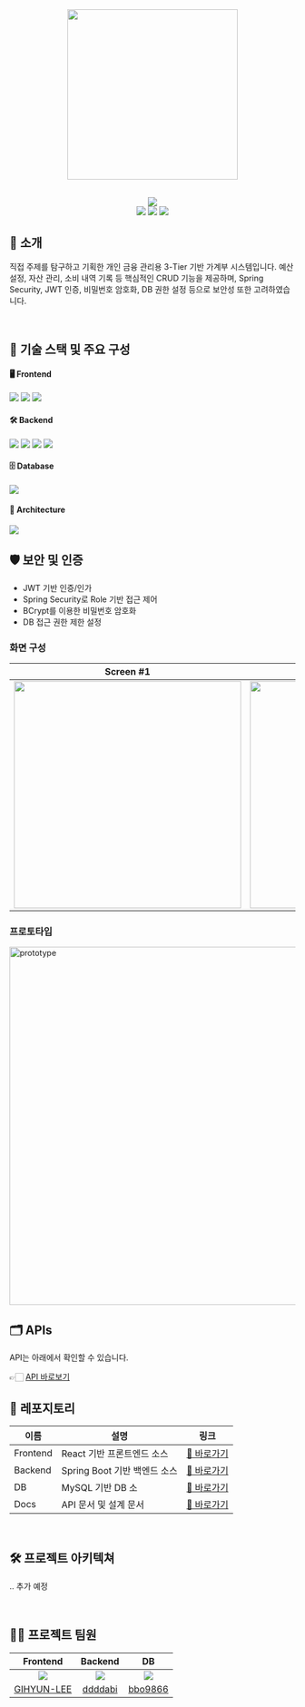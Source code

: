 <div align="center">

<!-- logo -->
<img width="300" src="https://github.com/user-attachments/assets/b568d99c-13d3-40c5-a354-6212d0ebe325" />

<br/> <img src="https://img.shields.io/badge/프로젝트 기간-2025.07.15 ~ 2025.08.05-green?style=plastic&logo=&logoColor=white" />
<br>
<img src="https://img.shields.io/badge/springboot-6DB33F?style=plastic&logo=Spring&logoColor=white">
<img src="https://img.shields.io/badge/react-61DAFB?style=plastic&logo=react&logoColor=white">
<img src="https://img.shields.io/badge/mysql-4479A1?style=plastic&logo=mysql&logoColor=white">

</div> 

## 📝 소개
직접 주제를 탐구하고 기획한 개인 금융 관리용 3-Tier 기반 가계부 시스템입니다.
예산 설정, 자산 관리, 소비 내역 기록 등 핵심적인 CRUD 기능을 제공하며,
Spring Security, JWT 인증, 비밀번호 암호화, DB 권한 설정 등으로 보안성 또한 고려하였습니다.

<br />

## 🔧 기술 스택 및 주요 구성
#### 🖥️ Frontend
<div align="left"> 
  <img src="https://img.shields.io/badge/React-61DAFB?style=plastic&logo=react&logoColor=white"/> 
  <img src="https://img.shields.io/badge/React_Router-CA4245?style=plastic&logo=reactrouter&logoColor=white"/> 
  <img src="https://img.shields.io/badge/Axios-5A29E4?style=plastic&logo=axios&logoColor=white"/> 
</div>

#### 🛠️ Backend
<div align="left"> 
  <img src="https://img.shields.io/badge/Spring_Boot-6DB33F?style=plastic&logo=springboot&logoColor=white"/> 
  <img src="https://img.shields.io/badge/Spring_Security-6DB33F?style=plastic&logo=springsecurity&logoColor=white"/> 
  <img src="https://img.shields.io/badge/JWT-000000?style=plastic&logo=jsonwebtokens&logoColor=white"/> 
  <img src="https://img.shields.io/badge/JPA-59666C?style=plastic&logo=hibernate&logoColor=white"/> 
</div> 

#### 🗄️ Database
<div align="left"> 
  <img src="https://img.shields.io/badge/MySQL-4479A1?style=plastic&logo=mysql&logoColor=white"/> 
</div> 

#### 🧱 Architecture
<div align="left"> 
  <img src="https://img.shields.io/badge/3--Tier_Web--WAS--DB-blue?style=plastic"/> 
</div>

## 🛡️ 보안 및 인증
- JWT 기반 인증/인가
- Spring Security로 Role 기반 접근 제어
- BCrypt를 이용한 비밀번호 암호화
- DB 접근 권한 제한 설정

### 화면 구성
|Screen #1|Screen #2|
|:---:|:---:|
|<img src="https://user-images.githubusercontent.com/80824750/208456048-acbf44a8-cd71-4132-b35a-500047adbe1c.gif" width="400"/>|<img src="https://user-images.githubusercontent.com/80824750/208456234-fb5fe434-aa65-4d7a-b955-89098d5bbe0b.gif" width="400"/>|

### 프로토타입
<img width="1370" height="631" alt="prototype" src="https://github.com/user-attachments/assets/107c4c1f-6262-4288-9172-08659bc2bc49" />

<br />

## 🗂️ APIs
API는 아래에서 확인할 수 있습니다.

👉🏻 [API 바로보기](https://documenter.getpostman.com/view/46826803/2sB3B7QZut)


## 📁 레포지토리
| 이름       | 설명                    | 링크                   |
| -------- | --------------------- | -------------------- |
| Frontend | React 기반 프론트엔드 소스     | [🔗 바로가기](https://github.com/TierGuardians/3tier_security_web) |
| Backend  | Spring Boot 기반 백엔드 소스 | [🔗 바로가기](https://github.com/TierGuardians/3tier_security_was)  |
| DB  | MySQL 기반 DB 소 | [🔗 바로가기](https://github.com/TierGuardians/3tier_security_db)  |
| Docs     | API 문서 및 설계 문서        | [🔗 바로가기](https://github.com/TierGuardians/3tier_security_docs)     |

<br />

## 🛠️ 프로젝트 아키텍쳐
.. 추가 예정

<br />

## 💁‍♂️ 프로젝트 팀원
|Frontend|Backend|DB|
|:---:|:---:|:---:|
|![](https://github.com/GIHYUN-LEE.png?size=120) | ![](https://github.com/ddddabi.png?size=120) | ![](https://github.com/bbo9866.png?size=120) |
|[GIHYUN-LEE](https://github.com/GIHYUN-LEE)| [ddddabi](https://github.com/ddddabi)|[bbo9866](https://github.com/bbo9866)|
